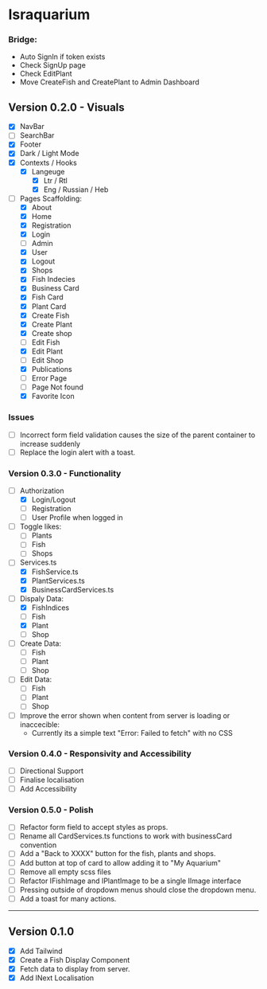 # Israquarium




### Bridge:
- Auto SignIn if token exists
- Check SignUp page
- Check EditPlant
- Move CreateFish and CreatePlant to Admin Dashboard

## Version 0.2.0 - Visuals
- [X] NavBar
- [ ] SearchBar
- [X] Footer
- [X] Dark / Light Mode
- [X] Contexts / Hooks
    - [X] Langeuge 
        - [X] Ltr / Rtl
        - [X] Eng / Russian / Heb
- [ ] Pages Scaffolding:
    - [X] About
    - [X] Home 
    - [X] Registration
    - [X] Login
    - [ ] Admin 
    - [X] User
    - [X] Logout
    - [X] Shops 
    - [X] Fish Indecies
    - [X] Business Card
    - [X] Fish Card
    - [X] Plant Card
    - [X] Create Fish
    - [X] Create Plant
    - [X] Create shop
    - [ ] Edit Fish 
    - [X] Edit Plant
    - [ ] Edit Shop
    - [X] Publications
    - [ ] Error Page
    - [ ] Page Not found
    - [X] Favorite Icon

### Issues
- [ ] Incorrect form field validation causes the size of the parent container to increase suddenly
- [ ] Replace the login alert with a toast.

### Version 0.3.0 - Functionality
- [ ] Authorization 
    - [X] Login/Logout
    - [ ] Registration
    - [ ] User Profile when logged in
- [ ] Toggle likes:
    - [ ] Plants
    - [ ] Fish
    - [ ] Shops
- [ ] Services.ts
    - [X] FishService.ts
    - [X] PlantServices.ts
    - [X] BusinessCardServices.ts
- [ ] Dispaly Data:
    - [X] FishIndices
    - [ ] Fish
    - [X] Plant
    - [ ] Shop
- [ ] Create Data:
    - [ ] Fish
    - [ ] Plant
    - [ ] Shop
- [ ] Edit Data:
    - [ ] Fish
    - [ ] Plant
    - [ ] Shop
- [ ] Improve the error shown when content from server is loading or inaccecible:
    - Currently its a simple text "Error: Failed to fetch" with no CSS

### Version 0.4.0 - Responsivity and Accessibility
- [ ] Directional Support
- [ ] Finalise localisation
- [ ] Add Accessibility

### Version 0.5.0 - Polish
- [ ] Refactor form field to accept styles as props. 
- [ ] Rename all CardServices.ts functions to work with businessCard convention
- [ ] Add a "Back to XXXX" button for the fish, plants and shops.
- [ ] Add button at top of card to allow adding it to "My Aquarium"
- [ ] Remove all empty scss files
- [ ] Refactor IFishImage and IPlantImage to be a single IImage interface
- [ ] Pressing outside of dropdown menus should close the dropdown menu.
- [ ] Add a toast for many actions.

--- 

## Version 0.1.0
- [X] Add Tailwind
- [X] Create a Fish Display Component
- [X] Fetch data to display from server.
- [X] Add INext Localisation
